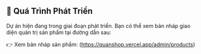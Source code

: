 ## 🔧 Quá Trình Phát Triển

Dự án hiện đang trong giai đoạn phát triển. Bạn có thể xem bản nháp giao diện quản trị sản phẩm tại đường dẫn sau:

👉 Xem bản nháp sản phẩm: (https://quanshop.vercel.app/admin/products)

